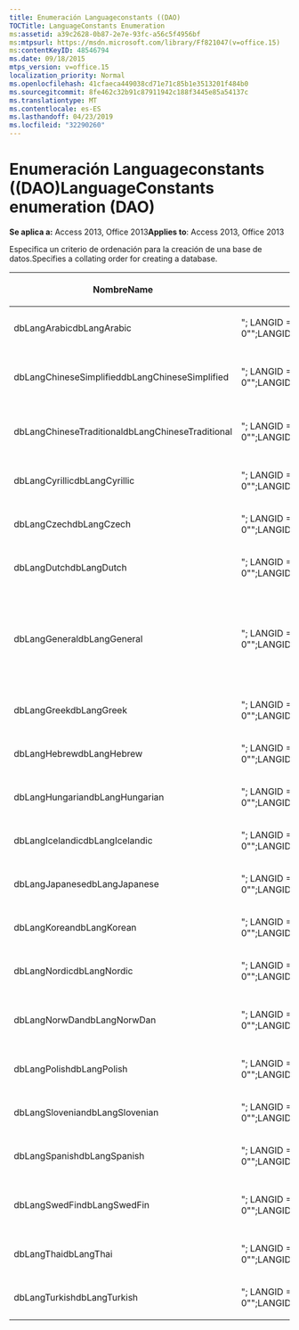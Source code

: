 ```yaml
---
title: Enumeración Languageconstants ((DAO)
TOCTitle: LanguageConstants Enumeration
ms:assetid: a39c2628-0b87-2e7e-93fc-a56c5f4956bf
ms:mtpsurl: https://msdn.microsoft.com/library/Ff821047(v=office.15)
ms:contentKeyID: 48546794
ms.date: 09/18/2015
mtps_version: v=office.15
localization_priority: Normal
ms.openlocfilehash: 41cfaeca449038cd71e71c85b1e3513201f484b0
ms.sourcegitcommit: 8fe462c32b91c87911942c188f3445e85a54137c
ms.translationtype: MT
ms.contentlocale: es-ES
ms.lasthandoff: 04/23/2019
ms.locfileid: "32290260"
---
```

# <a name="languageconstants-enumeration-dao"></a><span data-ttu-id="e3f2a-102">Enumeración Languageconstants ((DAO)</span><span class="sxs-lookup"><span data-stu-id="e3f2a-102">LanguageConstants enumeration (DAO)</span></span>


<span data-ttu-id="e3f2a-103">**Se aplica a:** Access 2013, Office 2013</span><span class="sxs-lookup"><span data-stu-id="e3f2a-103">**Applies to**: Access 2013, Office 2013</span></span>

<span data-ttu-id="e3f2a-104">Especifica un criterio de ordenación para la creación de una base de datos.</span><span class="sxs-lookup"><span data-stu-id="e3f2a-104">Specifies a collating order for creating a database.</span></span>

<table>
<colgroup>
<col style="width: 33%" />
<col style="width: 33%" />
<col style="width: 33%" />
</colgroup>
<thead>
<tr class="header">
<th><p><span data-ttu-id="e3f2a-105">Nombre</span><span class="sxs-lookup"><span data-stu-id="e3f2a-105">Name</span></span></p></th>
<th><p><span data-ttu-id="e3f2a-106">Valor</span><span class="sxs-lookup"><span data-stu-id="e3f2a-106">Value</span></span></p></th>
<th><p><span data-ttu-id="e3f2a-107">Descripción</span><span class="sxs-lookup"><span data-stu-id="e3f2a-107">Description</span></span></p></th>
</tr>
</thead>
<tbody>
<tr class="odd">
<td><p><span data-ttu-id="e3f2a-108">dbLangArabic</span><span class="sxs-lookup"><span data-stu-id="e3f2a-108">dbLangArabic</span></span></p></td>
<td><p><span data-ttu-id="e3f2a-109">&quot;; LANGID = 0x0401; CP = 1256; PAÍS = 0&quot;</span><span class="sxs-lookup"><span data-stu-id="e3f2a-109">&quot;;LANGID=0x0401;CP=1256;COUNTRY=0&quot;</span></span></p></td>
<td><p><span data-ttu-id="e3f2a-110">Árabe</span><span class="sxs-lookup"><span data-stu-id="e3f2a-110">Arabic</span></span></p></td>
</tr>
<tr class="even">
<td><p><span data-ttu-id="e3f2a-111">dbLangChineseSimplified</span><span class="sxs-lookup"><span data-stu-id="e3f2a-111">dbLangChineseSimplified</span></span></p></td>
<td><p><span data-ttu-id="e3f2a-112">&quot;; LANGID = 0x0804; CP = 936; PAÍS = 0&quot;</span><span class="sxs-lookup"><span data-stu-id="e3f2a-112">&quot;;LANGID=0x0804;CP=936;COUNTRY=0&quot;</span></span></p></td>
<td><p><span data-ttu-id="e3f2a-113">chino simplificado</span><span class="sxs-lookup"><span data-stu-id="e3f2a-113">Simplified Chinese</span></span></p></td>
</tr>
<tr class="odd">
<td><p><span data-ttu-id="e3f2a-114">dbLangChineseTraditional</span><span class="sxs-lookup"><span data-stu-id="e3f2a-114">dbLangChineseTraditional</span></span></p></td>
<td><p><span data-ttu-id="e3f2a-115">&quot;; LANGID = 0x0404; CP = 950; PAÍS = 0&quot;</span><span class="sxs-lookup"><span data-stu-id="e3f2a-115">&quot;;LANGID=0x0404;CP=950;COUNTRY=0&quot;</span></span></p></td>
<td><p><span data-ttu-id="e3f2a-116">chino tradicional</span><span class="sxs-lookup"><span data-stu-id="e3f2a-116">Traditional Chinese</span></span></p></td>
</tr>
<tr class="even">
<td><p><span data-ttu-id="e3f2a-117">dbLangCyrillic</span><span class="sxs-lookup"><span data-stu-id="e3f2a-117">dbLangCyrillic</span></span></p></td>
<td><p><span data-ttu-id="e3f2a-118">&quot;; LANGID = 0x0419; CP = 1251; PAÍS = 0&quot;</span><span class="sxs-lookup"><span data-stu-id="e3f2a-118">&quot;;LANGID=0x0419;CP=1251;COUNTRY=0&quot;</span></span></p></td>
<td><p><span data-ttu-id="e3f2a-119">Ruso</span><span class="sxs-lookup"><span data-stu-id="e3f2a-119">Russian</span></span></p></td>
</tr>
<tr class="odd">
<td><p><span data-ttu-id="e3f2a-120">dbLangCzech</span><span class="sxs-lookup"><span data-stu-id="e3f2a-120">dbLangCzech</span></span></p></td>
<td><p><span data-ttu-id="e3f2a-121">&quot;; LANGID = 0x0405; CP = 1250; PAÍS = 0&quot;</span><span class="sxs-lookup"><span data-stu-id="e3f2a-121">&quot;;LANGID=0x0405;CP=1250;COUNTRY=0&quot;</span></span></p></td>
<td><p><span data-ttu-id="e3f2a-122">Checo</span><span class="sxs-lookup"><span data-stu-id="e3f2a-122">Czech</span></span></p></td>
</tr>
<tr class="even">
<td><p><span data-ttu-id="e3f2a-123">dbLangDutch</span><span class="sxs-lookup"><span data-stu-id="e3f2a-123">dbLangDutch</span></span></p></td>
<td><p><span data-ttu-id="e3f2a-124">&quot;; LANGID = 0x0413; CP = 1252; PAÍS = 0&quot;</span><span class="sxs-lookup"><span data-stu-id="e3f2a-124">&quot;;LANGID=0x0413;CP=1252;COUNTRY=0&quot;</span></span></p></td>
<td><p><span data-ttu-id="e3f2a-125">Neerlandés</span><span class="sxs-lookup"><span data-stu-id="e3f2a-125">Dutch</span></span></p></td>
</tr>
<tr class="odd">
<td><p><span data-ttu-id="e3f2a-126">dbLangGeneral</span><span class="sxs-lookup"><span data-stu-id="e3f2a-126">dbLangGeneral</span></span></p></td>
<td><p><span data-ttu-id="e3f2a-127">&quot;; LANGID = 0x0409; CP = 1252; PAÍS = 0&quot;</span><span class="sxs-lookup"><span data-stu-id="e3f2a-127">&quot;;LANGID=0x0409;CP=1252;COUNTRY=0&quot;</span></span></p></td>
<td><p><span data-ttu-id="e3f2a-128">Inglés, alemán, francés, portugués, italiano y español (alfab. internacional)</span><span class="sxs-lookup"><span data-stu-id="e3f2a-128">English, German, French, Portuguese, Italian, and Modern Spanish</span></span></p></td>
</tr>
<tr class="even">
<td><p><span data-ttu-id="e3f2a-129">dbLangGreek</span><span class="sxs-lookup"><span data-stu-id="e3f2a-129">dbLangGreek</span></span></p></td>
<td><p><span data-ttu-id="e3f2a-130">&quot;; LANGID = 0x0408; CP = 1253; PAÍS = 0&quot;</span><span class="sxs-lookup"><span data-stu-id="e3f2a-130">&quot;;LANGID=0x0408;CP=1253;COUNTRY=0&quot;</span></span></p></td>
<td><p><span data-ttu-id="e3f2a-131">Griego</span><span class="sxs-lookup"><span data-stu-id="e3f2a-131">Greek</span></span></p></td>
</tr>
<tr class="odd">
<td><p><span data-ttu-id="e3f2a-132">dbLangHebrew</span><span class="sxs-lookup"><span data-stu-id="e3f2a-132">dbLangHebrew</span></span></p></td>
<td><p><span data-ttu-id="e3f2a-133">&quot;; LANGID = 0x040D; CP = 1255; PAÍS = 0&quot;</span><span class="sxs-lookup"><span data-stu-id="e3f2a-133">&quot;;LANGID=0x040D;CP=1255;COUNTRY=0&quot;</span></span></p></td>
<td><p><span data-ttu-id="e3f2a-134">Hebreo</span><span class="sxs-lookup"><span data-stu-id="e3f2a-134">Hebrew</span></span></p></td>
</tr>
<tr class="even">
<td><p><span data-ttu-id="e3f2a-135">dbLangHungarian</span><span class="sxs-lookup"><span data-stu-id="e3f2a-135">dbLangHungarian</span></span></p></td>
<td><p><span data-ttu-id="e3f2a-136">&quot;; LANGID = 0x040E; CP = 1250; PAÍS = 0&quot;</span><span class="sxs-lookup"><span data-stu-id="e3f2a-136">&quot;;LANGID=0x040E;CP=1250;COUNTRY=0&quot;</span></span></p></td>
<td><p><span data-ttu-id="e3f2a-137">Húngaro</span><span class="sxs-lookup"><span data-stu-id="e3f2a-137">Hungarian</span></span></p></td>
</tr>
<tr class="odd">
<td><p><span data-ttu-id="e3f2a-138">dbLangIcelandic</span><span class="sxs-lookup"><span data-stu-id="e3f2a-138">dbLangIcelandic</span></span></p></td>
<td><p><span data-ttu-id="e3f2a-139">&quot;; LANGID = 0x040F; CP = 1252; PAÍS = 0&quot;</span><span class="sxs-lookup"><span data-stu-id="e3f2a-139">&quot;;LANGID=0x040F;CP=1252;COUNTRY=0&quot;</span></span></p></td>
<td><p><span data-ttu-id="e3f2a-140">Islandés</span><span class="sxs-lookup"><span data-stu-id="e3f2a-140">Icelandic</span></span></p></td>
</tr>
<tr class="even">
<td><p><span data-ttu-id="e3f2a-141">dbLangJapanese</span><span class="sxs-lookup"><span data-stu-id="e3f2a-141">dbLangJapanese</span></span></p></td>
<td><p><span data-ttu-id="e3f2a-142">&quot;; LANGID = 0x0411; CP = 932; PAÍS = 0&quot;</span><span class="sxs-lookup"><span data-stu-id="e3f2a-142">&quot;;LANGID=0x0411;CP=932;COUNTRY=0&quot;</span></span></p></td>
<td><p><span data-ttu-id="e3f2a-143">Japonés</span><span class="sxs-lookup"><span data-stu-id="e3f2a-143">Japanese</span></span></p></td>
</tr>
<tr class="odd">
<td><p><span data-ttu-id="e3f2a-144">dbLangKorean</span><span class="sxs-lookup"><span data-stu-id="e3f2a-144">dbLangKorean</span></span></p></td>
<td><p><span data-ttu-id="e3f2a-145">&quot;; LANGID = 0x0412; CP = 949; PAÍS = 0&quot;</span><span class="sxs-lookup"><span data-stu-id="e3f2a-145">&quot;;LANGID=0x0412;CP=949;COUNTRY=0&quot;</span></span></p></td>
<td><p><span data-ttu-id="e3f2a-146">Coreano</span><span class="sxs-lookup"><span data-stu-id="e3f2a-146">Korean</span></span></p></td>
</tr>
<tr class="even">
<td><p><span data-ttu-id="e3f2a-147">dbLangNordic</span><span class="sxs-lookup"><span data-stu-id="e3f2a-147">dbLangNordic</span></span></p></td>
<td><p><span data-ttu-id="e3f2a-148">&quot;; LANGID = 0x041D; CP = 1252; PAÍS = 0&quot;</span><span class="sxs-lookup"><span data-stu-id="e3f2a-148">&quot;;LANGID=0x041D;CP=1252;COUNTRY=0&quot;</span></span></p></td>
<td><p><span data-ttu-id="e3f2a-149">Nórdicos</span><span class="sxs-lookup"><span data-stu-id="e3f2a-149">Nordic</span></span></p></td>
</tr>
<tr class="odd">
<td><p><span data-ttu-id="e3f2a-150">dbLangNorwDan</span><span class="sxs-lookup"><span data-stu-id="e3f2a-150">dbLangNorwDan</span></span></p></td>
<td><p><span data-ttu-id="e3f2a-151">&quot;; LANGID = 0x0406; CP = 1252; PAÍS = 0&quot;</span><span class="sxs-lookup"><span data-stu-id="e3f2a-151">&quot;;LANGID=0x0406;CP=1252;COUNTRY=0&quot;</span></span></p></td>
<td><p><span data-ttu-id="e3f2a-152">Noruego y danés</span><span class="sxs-lookup"><span data-stu-id="e3f2a-152">Norwegian and Danish</span></span></p></td>
</tr>
<tr class="even">
<td><p><span data-ttu-id="e3f2a-153">dbLangPolish</span><span class="sxs-lookup"><span data-stu-id="e3f2a-153">dbLangPolish</span></span></p></td>
<td><p><span data-ttu-id="e3f2a-154">&quot;; LANGID = 0x0415; CP = 1250; PAÍS = 0&quot;</span><span class="sxs-lookup"><span data-stu-id="e3f2a-154">&quot;;LANGID=0x0415;CP=1250;COUNTRY=0&quot;</span></span></p></td>
<td><p><span data-ttu-id="e3f2a-155">Polaco</span><span class="sxs-lookup"><span data-stu-id="e3f2a-155">Polish</span></span></p></td>
</tr>
<tr class="odd">
<td><p><span data-ttu-id="e3f2a-156">dbLangSlovenian</span><span class="sxs-lookup"><span data-stu-id="e3f2a-156">dbLangSlovenian</span></span></p></td>
<td><p><span data-ttu-id="e3f2a-157">&quot;; LANGID = 0x0424; CP = 1250; PAÍS = 0&quot;</span><span class="sxs-lookup"><span data-stu-id="e3f2a-157">&quot;;LANGID=0x0424;CP=1250;COUNTRY=0&quot;</span></span></p></td>
<td><p><span data-ttu-id="e3f2a-158">Esloveno</span><span class="sxs-lookup"><span data-stu-id="e3f2a-158">Slovenian</span></span></p></td>
</tr>
<tr class="even">
<td><p><span data-ttu-id="e3f2a-159">dbLangSpanish</span><span class="sxs-lookup"><span data-stu-id="e3f2a-159">dbLangSpanish</span></span></p></td>
<td><p><span data-ttu-id="e3f2a-160">&quot;; LANGID = 0x040A; CP = 1252; PAÍS = 0&quot;</span><span class="sxs-lookup"><span data-stu-id="e3f2a-160">&quot;;LANGID=0x040A;CP=1252;COUNTRY=0&quot;</span></span></p></td>
<td><p><span data-ttu-id="e3f2a-161">Español</span><span class="sxs-lookup"><span data-stu-id="e3f2a-161">Spanish</span></span></p></td>
</tr>
<tr class="odd">
<td><p><span data-ttu-id="e3f2a-162">dbLangSwedFin</span><span class="sxs-lookup"><span data-stu-id="e3f2a-162">dbLangSwedFin</span></span></p></td>
<td><p><span data-ttu-id="e3f2a-163">&quot;; LANGID = 0x041D; CP = 1252; PAÍS = 0&quot;</span><span class="sxs-lookup"><span data-stu-id="e3f2a-163">&quot;;LANGID=0x041D;CP=1252;COUNTRY=0&quot;</span></span></p></td>
<td><p><span data-ttu-id="e3f2a-164">Sueco y finlandés</span><span class="sxs-lookup"><span data-stu-id="e3f2a-164">Swedish and Finnish</span></span></p></td>
</tr>
<tr class="even">
<td><p><span data-ttu-id="e3f2a-165">dbLangThai</span><span class="sxs-lookup"><span data-stu-id="e3f2a-165">dbLangThai</span></span></p></td>
<td><p><span data-ttu-id="e3f2a-166">&quot;; LANGID = 0x041E; CP = 874; PAÍS = 0&quot;</span><span class="sxs-lookup"><span data-stu-id="e3f2a-166">&quot;;LANGID=0x041E;CP=874;COUNTRY=0&quot;</span></span></p></td>
<td><p><span data-ttu-id="e3f2a-167">Tailandés</span><span class="sxs-lookup"><span data-stu-id="e3f2a-167">Thai</span></span></p></td>
</tr>
<tr class="odd">
<td><p><span data-ttu-id="e3f2a-168">dbLangTurkish</span><span class="sxs-lookup"><span data-stu-id="e3f2a-168">dbLangTurkish</span></span></p></td>
<td><p><span data-ttu-id="e3f2a-169">&quot;; LANGID = 0x041F; CP = 1254; PAÍS = 0&quot;</span><span class="sxs-lookup"><span data-stu-id="e3f2a-169">&quot;;LANGID=0x041F;CP=1254;COUNTRY=0&quot;</span></span></p></td>
<td><p><span data-ttu-id="e3f2a-170">Turco</span><span class="sxs-lookup"><span data-stu-id="e3f2a-170">Turkish</span></span></p></td>
</tr>
</tbody>
</table>


